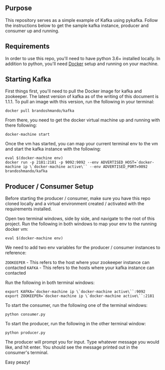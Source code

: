## Purpose
This repository serves as a simple example of Kafka using pykafka. Follow the
instructions below to get the sample kafka instance, producer and consumer up and
running.

## Requirements
In order to use this repo, you'll need to have python 3.6+ installed locally. In
addition to python, you'll need [Docker](https://www.docker.com/) setup and running
on your machine.

## Starting Kafka
First things first, you'll need to pull the Docker image for kafka and zookeeper.
The latest version of kafka as of the writing of this document is 1.1.1. To pull
an image with this version, run the following in your terminal:

```
docker pull brandoshmando/kafka
```

From there, you need to get the docker virtual machine up and running with there
following:

```
docker-machine start
```

Once the vm has started, you can map your current terminal env to the vm and
start the kafka instance with the following:

```
eval $(docker-machine env)
docker run -p 2181:2181 -p 9092:9092 --env ADVERTISED_HOST=`docker-machine ip \`docker-machine active\`` --env ADVERTISED_PORT=9092 brandoshmando/kafka
```

## Producer / Consumer Setup
Before starting the producer / consumer, make sure you have this repo cloned locally
and a virtual environment created / activated with the requirements installed.

Open two terminal windows, side by side, and navigate to the root of this project.
Run the following in both windows to map your env to the running docker vm:

```
eval $(docker-machine env)
```

We need to add two env variables for the producer / consumer instances to reference:

`ZOOKEEPER` - This refers to the host where your zookeeper instance can contacted
`KAFKA` - This refers to the hosts where your kafka instance can contacted


Run the following in both terminal windows:

```
export KAFKA=`docker-machine ip \`docker-machine active\``:9092
export ZOOKEEPER=`docker-machine ip \`docker-machine active\``:2181
```

To start the consumer, run the following one of the terminal windows:

```
python consumer.py
```

To start the producer, run the following in the other terminal window:

```
python producer.py
```

The producer will prompt you for input. Type whatever message you would like,
and hit enter. You should see the message printed out in the consumer's terminal.

Easy peazy!
